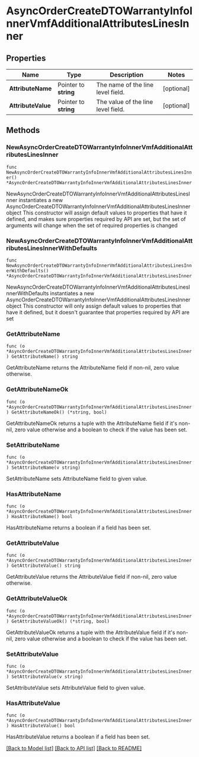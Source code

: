 # AsyncOrderCreateDTOWarrantyInfoInnerVmfAdditionalAttributesLinesInner

## Properties

Name | Type | Description | Notes
------------ | ------------- | ------------- | -------------
**AttributeName** | Pointer to **string** | The name of the line level field. | [optional] 
**AttributeValue** | Pointer to **string** | The value of the line level field. | [optional] 

## Methods

### NewAsyncOrderCreateDTOWarrantyInfoInnerVmfAdditionalAttributesLinesInner

`func NewAsyncOrderCreateDTOWarrantyInfoInnerVmfAdditionalAttributesLinesInner() *AsyncOrderCreateDTOWarrantyInfoInnerVmfAdditionalAttributesLinesInner`

NewAsyncOrderCreateDTOWarrantyInfoInnerVmfAdditionalAttributesLinesInner instantiates a new AsyncOrderCreateDTOWarrantyInfoInnerVmfAdditionalAttributesLinesInner object
This constructor will assign default values to properties that have it defined,
and makes sure properties required by API are set, but the set of arguments
will change when the set of required properties is changed

### NewAsyncOrderCreateDTOWarrantyInfoInnerVmfAdditionalAttributesLinesInnerWithDefaults

`func NewAsyncOrderCreateDTOWarrantyInfoInnerVmfAdditionalAttributesLinesInnerWithDefaults() *AsyncOrderCreateDTOWarrantyInfoInnerVmfAdditionalAttributesLinesInner`

NewAsyncOrderCreateDTOWarrantyInfoInnerVmfAdditionalAttributesLinesInnerWithDefaults instantiates a new AsyncOrderCreateDTOWarrantyInfoInnerVmfAdditionalAttributesLinesInner object
This constructor will only assign default values to properties that have it defined,
but it doesn't guarantee that properties required by API are set

### GetAttributeName

`func (o *AsyncOrderCreateDTOWarrantyInfoInnerVmfAdditionalAttributesLinesInner) GetAttributeName() string`

GetAttributeName returns the AttributeName field if non-nil, zero value otherwise.

### GetAttributeNameOk

`func (o *AsyncOrderCreateDTOWarrantyInfoInnerVmfAdditionalAttributesLinesInner) GetAttributeNameOk() (*string, bool)`

GetAttributeNameOk returns a tuple with the AttributeName field if it's non-nil, zero value otherwise
and a boolean to check if the value has been set.

### SetAttributeName

`func (o *AsyncOrderCreateDTOWarrantyInfoInnerVmfAdditionalAttributesLinesInner) SetAttributeName(v string)`

SetAttributeName sets AttributeName field to given value.

### HasAttributeName

`func (o *AsyncOrderCreateDTOWarrantyInfoInnerVmfAdditionalAttributesLinesInner) HasAttributeName() bool`

HasAttributeName returns a boolean if a field has been set.

### GetAttributeValue

`func (o *AsyncOrderCreateDTOWarrantyInfoInnerVmfAdditionalAttributesLinesInner) GetAttributeValue() string`

GetAttributeValue returns the AttributeValue field if non-nil, zero value otherwise.

### GetAttributeValueOk

`func (o *AsyncOrderCreateDTOWarrantyInfoInnerVmfAdditionalAttributesLinesInner) GetAttributeValueOk() (*string, bool)`

GetAttributeValueOk returns a tuple with the AttributeValue field if it's non-nil, zero value otherwise
and a boolean to check if the value has been set.

### SetAttributeValue

`func (o *AsyncOrderCreateDTOWarrantyInfoInnerVmfAdditionalAttributesLinesInner) SetAttributeValue(v string)`

SetAttributeValue sets AttributeValue field to given value.

### HasAttributeValue

`func (o *AsyncOrderCreateDTOWarrantyInfoInnerVmfAdditionalAttributesLinesInner) HasAttributeValue() bool`

HasAttributeValue returns a boolean if a field has been set.


[[Back to Model list]](../README.md#documentation-for-models) [[Back to API list]](../README.md#documentation-for-api-endpoints) [[Back to README]](../README.md)


